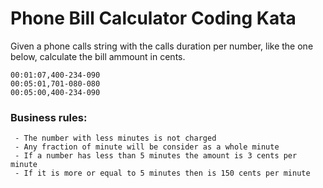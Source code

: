 # Phone Bill Calculator Coding Kata

Given a phone calls string with the calls duration per number, like the one below, calculate the bill ammount in cents.

```
00:01:07,400-234-090
00:05:01,701-080-080
00:05:00,400-234-090
```
### Business rules:
     - The number with less minutes is not charged
     - Any fraction of minute will be consider as a whole minute
     - If a number has less than 5 minutes the amount is 3 cents per minute
     - If it is more or equal to 5 minutes then is 150 cents per minute

